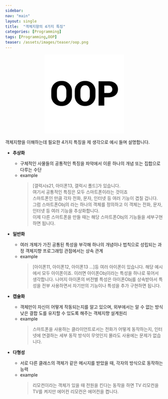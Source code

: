 ```yaml
---
sidebar:
nav: "main"
layout: single
title:  "객체지향의 4가지 특징"
categories: [Programming]
tags: [Programming,OOP]
teaser: /assets/images/teaser/oop.png
---
```


<p align="center"><img src="/assets/images/teaser/oop.png" width="50%" height="auto"></p>

객체지향을 이해하는데 필요한 4가지 특징을 제 생각으로 예시 들며 설명합니다.


- __추상화__
  - 구체적인 사물들의 공통적인 특징을 파악에서 이룬 하나의 개념 또는 집합으로 다루는 수단
  - example
    > [갤럭시s21, 아이폰13, 갤럭시 폴드]가 있습니다.\
    여기서 공통적인 특징은 모두 스마트폰이라는 것이죠\
    스마트폰인 만큼 각자 전화, 문자, 인터넷 등 여러 기능이 겹칠 겁니다.\
    그럼 스마트폰Obj의 라는 하나의 객체를 정의하고 이 객체는 전화, 문자, 인터넷 등 여러 기능을 추상화합니다.\
    이제 다른 스마트폰을 만들 때는 해당 스마트폰Obj의 기능들을 세부구현하면 됩니다.


- __일반화__
  - 여러 개체가 가진 공통된 특성을 부각해 하나의 개념이나 법칙으로 성립되는 과정
  객체지향 프로그래밍 관점에서는 상속 관계
  - example
    > [아이폰11, 아이폰12, 아이폰13 ...]등 여러 아이폰이 있습니다.
    해당 예시에서 모두 아이폰이죠. 이러면 아이폰Obj이라는 특성을 하나로 묶어서 생각합니다.
    나머지 아이폰의 버전별 특성은 아이폰Obj를 상속받아서 특성을 전부 사용하면서 자기만의 기능이나 특성을 추가 구현하면 됩니다.


- __캡슐화__
  - 객체만이 자신이 어떻게 작동되는지를 알고 있으며, 외부에서는 알 수 없는 방식 \
    낮은 결합 도를 유지할 수 있도록 해주는 객체지향 설계원리
  - example
    > 스마트폰을 사용하는 클라이언트로서는 전화가 어떻게 동작하는지, 인터넷에 연결하는 세부 동작 방식이 무엇인지 몰라도 사용에는 문제가 없습니다.

- __다형성__
  - 서로 다른 클래스의 객체가 같은 메시지를 받았을 때, 각자의 방식으로 동작하는 능력
  - example
    > 리모컨이라는 객체가 있을 때 전원을 킨다는 동작을 하면 TV 리모컨을 TV를 켜지만 에어컨 리모컨은 에어컨을 켭니다.
